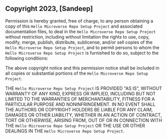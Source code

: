 ## Copyright 2023, [Sandeep]


Permission is hereby granted, free of charge, to any person obtaining a copy of this `Hello Microverse Repo Setup Project` and associated documentation files, to deal in the `Hello Microverse Repo Setup Project` without restriction, including without limitation the rights to use, copy, modify, merge, publish, distribute, sublicense, and/or sell copies of the `Hello Microverse Repo Setup Project`, and to permit persons to whom the `Hello Microverse Repo Setup Project` is furnished to do so, subject to the following conditions:

The above copyright notice and this permission notice shall be included in all copies or substantial portions of the `Hello Microverse Repo Setup Project`.

THE `Hello Microverse Repo Setup Project` IS PROVIDED "AS IS", WITHOUT WARRANTY OF ANY KIND, EXPRESS OR IMPLIED, INCLUDING BUT NOT LIMITED TO THE WARRANTIES OF MERCHANTABILITY, FITNESS FOR A PARTICULAR PURPOSE AND NONINFRINGEMENT. IN NO EVENT SHALL THE AUTHORS OR COPYRIGHT HOLDERS BE LIABLE FOR ANY CLAIM, DAMAGES OR OTHER LIABILITY, WHETHER IN AN ACTION OF CONTRACT, TORT OR OTHERWISE, ARISING FROM, OUT OF OR IN CONNECTION WITH THE `Hello Microverse Repo Setup Project` OR THE USE OR OTHER DEALINGS IN THE `Hello Microverse Repo Setup Project`.